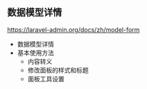 ## 数据模型详情
https://laravel-admin.org/docs/zh/model-form
- 数据模型详情
- 基本使用方法
    - 内容转义
    - 修改面板的样式和标题
    - 面板工具设置
